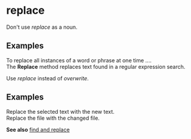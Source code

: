 # replace

Don't use *replace* as a noun.

## Examples

To replace all instances of a word or phrase at one time ....  
The **Replace** method replaces text found in a regular expression search.

Use *replace* instead of *overwrite*.

## Examples

Replace the selected text with the new text.   
Replace the file with the changed file.

**See also** [find and replace](../f/find-replace.md)
